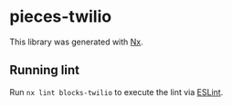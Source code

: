 # pieces-twilio

This library was generated with [Nx](https://nx.dev).

## Running lint

Run `nx lint blocks-twilio` to execute the lint via [ESLint](https://eslint.org/).
